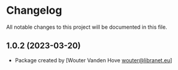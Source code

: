 # Changelog

All notable changes to this project will be documented in this file.



## 1.0.2 (2023-03-20)

- Package created by [Wouter Vanden Hove <wouter@libranet.eu>]
